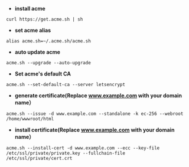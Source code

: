 - **install acme**
```
curl https://get.acme.sh | sh 
```
 - **set acme alias**
```
alias acme.sh=~/.acme.sh/acme.sh
```
- **auto update acme**
```
acme.sh --upgrade --auto-upgrade
```
- **Set acme's default CA**
```
acme.sh --set-default-ca --server letsencrypt
```
- **generate certificate(Replace www.example.com with your domain name）**
```
acme.sh --issue -d www.example.com --standalone -k ec-256 --webroot /home/wwwroot/html
```
- **install certificate(Replace www.example.com with your domain name）**
```
acme.sh --install-cert -d www.example.com --ecc --key-file /etc/ssl/private/private.key --fullchain-file /etc/ssl/private/cert.crt
```
